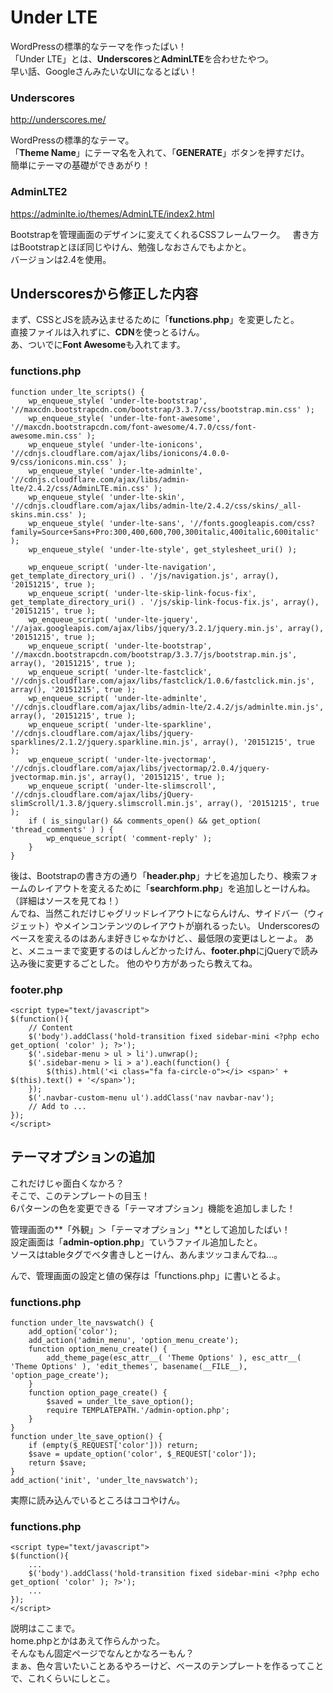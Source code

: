 # Under LTE

WordPressの標準的なテーマを作ったばい！  
「Under LTE」とは、**Underscores**と**AdminLTE**を合わせたやつ。  
早い話、GoogleさんみたいなUIになるとばい！

### Underscores
<http://underscores.me/>

WordPressの標準的なテーマ。  
「**Theme Name**」にテーマ名を入れて、「**GENERATE**」ボタンを押すだけ。  
簡単にテーマの基礎ができあがり！  

### AdminLTE2
<https://adminlte.io/themes/AdminLTE/index2.html>

Bootstrapを管理画面のデザインに変えてくれるCSSフレームワーク。  
書き方はBootstrapとほぼ同じやけん、勉強しなおさんでもよかと。  
バージョンは2.4を使用。    

## Underscoresから修正した内容

まず、CSSとJSを読み込ませるために「**functions.php**」を変更したと。  
直接ファイルは入れずに、**CDN**を使っとるけん。  
あ、ついでに**Font Awesome**も入れてます。  

### functions.php
    function under_lte_scripts() {
        wp_enqueue_style( 'under-lte-bootstrap', '//maxcdn.bootstrapcdn.com/bootstrap/3.3.7/css/bootstrap.min.css' );
        wp_enqueue_style( 'under-lte-font-awesome', '//maxcdn.bootstrapcdn.com/font-awesome/4.7.0/css/font-awesome.min.css' );
        wp_enqueue_style( 'under-lte-ionicons', '//cdnjs.cloudflare.com/ajax/libs/ionicons/4.0.0-9/css/ionicons.min.css' );
        wp_enqueue_style( 'under-lte-adminlte', '//cdnjs.cloudflare.com/ajax/libs/admin-lte/2.4.2/css/AdminLTE.min.css' );
        wp_enqueue_style( 'under-lte-skin', '//cdnjs.cloudflare.com/ajax/libs/admin-lte/2.4.2/css/skins/_all-skins.min.css' );
        wp_enqueue_style( 'under-lte-sans', '//fonts.googleapis.com/css?family=Source+Sans+Pro:300,400,600,700,300italic,400italic,600italic' );
        wp_enqueue_style( 'under-lte-style', get_stylesheet_uri() );

        wp_enqueue_script( 'under-lte-navigation', get_template_directory_uri() . '/js/navigation.js', array(), '20151215', true );
        wp_enqueue_script( 'under-lte-skip-link-focus-fix', get_template_directory_uri() . '/js/skip-link-focus-fix.js', array(), '20151215', true );
        wp_enqueue_script( 'under-lte-jquery', '//ajax.googleapis.com/ajax/libs/jquery/3.2.1/jquery.min.js', array(), '20151215', true );
        wp_enqueue_script( 'under-lte-bootstrap', '//maxcdn.bootstrapcdn.com/bootstrap/3.3.7/js/bootstrap.min.js', array(), '20151215', true );
        wp_enqueue_script( 'under-lte-fastclick', '//cdnjs.cloudflare.com/ajax/libs/fastclick/1.0.6/fastclick.min.js', array(), '20151215', true );
        wp_enqueue_script( 'under-lte-adminlte', '//cdnjs.cloudflare.com/ajax/libs/admin-lte/2.4.2/js/adminlte.min.js', array(), '20151215', true );
        wp_enqueue_script( 'under-lte-sparkline', '//cdnjs.cloudflare.com/ajax/libs/jquery-sparklines/2.1.2/jquery.sparkline.min.js', array(), '20151215', true );
        wp_enqueue_script( 'under-lte-jvectormap', '//cdnjs.cloudflare.com/ajax/libs/jvectormap/2.0.4/jquery-jvectormap.min.js', array(), '20151215', true );
        wp_enqueue_script( 'under-lte-slimscroll', '//cdnjs.cloudflare.com/ajax/libs/jQuery-slimScroll/1.3.8/jquery.slimscroll.min.js', array(), '20151215', true );    
        if ( is_singular() && comments_open() && get_option( 'thread_comments' ) ) {
            wp_enqueue_script( 'comment-reply' );
        }
    }

後は、Bootstrapの書き方の通り「**header.php**」ナビを追加したり、検索フォームのレイアウトを変えるために「**searchform.php**」を追加しとーけんね。（詳細はソースを見てね！）  
んでね、当然これだけじゃグリッドレイアウトにならんけん、サイドバー（ウィジェット）やメインコンテンツのレイアウトが崩れるったい。 
Underscoresのベースを変えるのはあんま好きじゃなかけど、、最低限の変更はしとーよ。 
あと、メニューまで変更するのはしんどかったけん、**footer.php**にjQueryで読み込み後に変更するごとした。
他のやり方があったら教えてね。  

### footer.php
    <script type="text/javascript">
    $(function(){
        // Content
        $('body').addClass('hold-transition fixed sidebar-mini <?php echo get_option( 'color' ); ?>');
        $('.sidebar-menu > ul > li').unwrap();
        $('.sidebar-menu > li > a').each(function() {
            $(this).html('<i class="fa fa-circle-o"></i> <span>' + $(this).text() + '</span>');
        });
        $('.navbar-custom-menu ul').addClass('nav navbar-nav');
        // Add to ...
    });
    </script>

## テーマオプションの追加

これだけじゃ面白くなかろ？  
そこで、このテンプレートの目玉！  
6パターンの色を変更できる「テーマオプション」機能を追加しました！  

管理画面の**「外観」＞「テーマオプション」**として追加したばい！  
設定画面は「**admin-option.php**」ていうファイル追加したと。  
ソースはtableタグでベタ書きしとーけん、あんまツッコまんでね...。  

んで、管理画面の設定と値の保存は「functions.php」に書いとるよ。  

### functions.php
    function under_lte_navswatch() {
        add_option('color');
        add_action('admin_menu', 'option_menu_create');
        function option_menu_create() {
            add_theme_page(esc_attr__( 'Theme Options' ), esc_attr__( 'Theme Options' ), 'edit_themes', basename(__FILE__), 'option_page_create');
        }
        function option_page_create() {
            $saved = under_lte_save_option();
            require TEMPLATEPATH.'/admin-option.php';
        }
    }
    function under_lte_save_option() {
        if (empty($_REQUEST['color'])) return;
        $save = update_option('color', $_REQUEST['color']);
        return $save;
    }
    add_action('init', 'under_lte_navswatch');

実際に読み込んでいるところはココやけん。  

### functions.php
    <script type="text/javascript">
    $(function(){
        ...
        $('body').addClass('hold-transition fixed sidebar-mini <?php echo get_option( 'color' ); ?>');
        ...
    });
    </script>

説明はここまで。  
home.phpとかはあえて作らんかった。  
そんなもん固定ページでなんとかなろーもん？  
まぁ、色々言いたいことあるやろーけど、ベースのテンプレートを作るってことで、これくらいにしとこ。  
